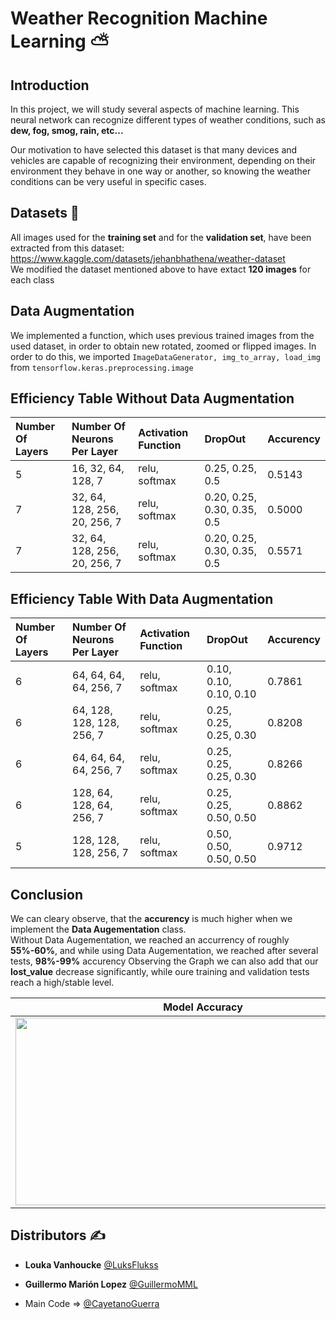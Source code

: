# Weather Recognition Machine Learning ⛅

## Introduction
In this project, we will study several aspects of machine learning. This neural network can recognize different types of weather conditions, such as **dew, fog, smog, rain, etc...** 

Our motivation to have selected this dataset is that many devices and vehicles are capable of recognizing their environment, depending on their environment they behave in one way or another, so knowing the weather conditions can be very useful in specific cases.

## Datasets 📁
All images used for the **training set** and for the **validation set**, have been extracted from this dataset: https://www.kaggle.com/datasets/jehanbhathena/weather-dataset <br>
We modified the dataset mentioned above to have extact **120 images** for each class

## Data Augmentation
We implemented a function, which uses previous trained images from the used dataset, in order to obtain new rotated, zoomed or flipped images.
In order to do this, we imported ```ImageDataGenerator, img_to_array, load_img``` from ```tensorflow.keras.preprocessing.image```

## Efficiency Table Without Data Augmentation
Number Of Layers|Number Of Neurons Per Layer|Activation Function|DropOut|Accurency|
|:---|:---|:---|:---|:---|
|5| 16, 32, 64, 128, 7| relu, softmax|0.25, 0.25, 0.5|0.5143|
|7| 32, 64, 128, 256, 20, 256, 7| relu, softmax|0.20, 0.25, 0.30, 0.35, 0.5|0.5000|
|7| 32, 64, 128, 256, 20, 256, 7| relu, softmax|0.20, 0.25, 0.30, 0.35, 0.5|0.5571|

## Efficiency Table With Data Augmentation
Number Of Layers|Number Of Neurons Per Layer|Activation Function|DropOut|Accurency|
|:---|:---|:---|:---|:---|
|6| 64, 64, 64, 64, 256, 7| relu, softmax|0.10, 0.10, 0.10, 0.10|0.7861|
|6| 64, 128, 128, 128, 256, 7| relu, softmax|0.25, 0.25, 0.25, 0.30|0.8208|
|6| 64, 64, 64, 64, 256, 7| relu, softmax|0.25, 0.25, 0.25, 0.30|0.8266|
|6| 128, 64, 128, 64, 256, 7| relu, softmax|0.25, 0.25, 0.50, 0.50|0.8862|
|5| 128, 128, 128, 256, 7| relu, softmax|0.50, 0.50, 0.50, 0.50|0.9712|

## Conclusion
We can cleary observe, that the **accurency** is much higher when we implement the **Data Augementation** class. 
<br>
Without Data Augementation, we reached an accurrency of roughly **55%-60%**, and while using Data Augementation, we reached after several tests, **98%-99%** accurency
Observing the Graph we can also add that our **lost_value** decrease significantly, while oure training and validation tests reach a high/stable level.


Model Accuracy | Confusion Matrix
:-------------------------:|:-------------------------:
<img src="https://cdn.discordapp.com/attachments/895966492410118194/1054012044178882560/image.png" width="600" height="300" />  |  <img src="https://cdn.discordapp.com/attachments/895966492410118194/1054012081889873960/image.png" width="600" height="300" />

## Distributors ✍️
* **Louka Vanhoucke** [@LuksFlukss](https://github.com/LuksFlukss)
* **Guillermo Marión Lopez** [@GuillermoMML](https://github.com/GuillermoMML)

* Main Code => [@CayetanoGuerra](https://cayetanoguerra.github.io/ia/)
